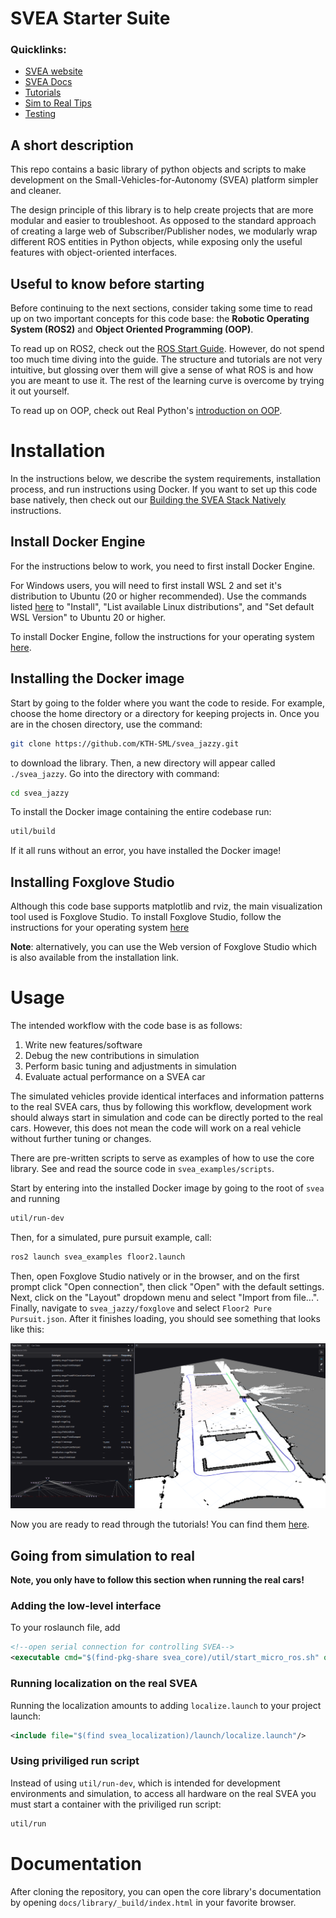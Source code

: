 # SVEA Starter Suite

### Quicklinks:
- [SVEA website](https://svea.eecs.kth.se)
- [SVEA Docs](https://kth-sml.github.io/svea)
- [Tutorials](https://kth-sml.github.io/svea/tutorials/0_intro)
- [Sim to Real Tips](https://github.com/KTH-SML/svea#going-from-simulation-to-real)
- [Testing](https://github.com/KTH-SML/svea#testing)

## A short description
This repo contains a basic library of python objects and scripts to make
development on the Small-Vehicles-for-Autonomy (SVEA) platform simpler
and cleaner.

The design principle of this library is to help create projects that are
more modular and easier to troubleshoot. As opposed to the standard
approach of creating a large web of Subscriber/Publisher nodes, we modularly
wrap different ROS entities in Python objects, while exposing only the useful
features with object-oriented interfaces.

## Useful to know before starting
Before continuing to the next sections, consider taking some time to read up on
two important concepts for this code base: the **Robotic Operating System (ROS2)**
and **Object Oriented Programming (OOP)**.

To read up on ROS2, check out the
[ROS Start Guide](https://docs.ros.org/en/jazzy/index.html#getting-started). However, do not spend
too much time diving into the guide. The structure and tutorials are not very
intuitive, but glossing over them will give a sense of what ROS is and how you
are meant to use it. The rest of the learning curve is overcome by trying it out
yourself.

To read up on OOP, check out Real Python's
[introduction on OOP](https://realpython.com/python3-object-oriented-programming/).

# Installation

In the instructions below, we describe the system requirements, installation
process, and run instructions using Docker. If you want to set up this code
base natively, then check out our [Building the SVEA Stack Natively](docs/development/native_build.md)
instructions.

## Install Docker Engine
For the instructions below to work, you need to first install Docker Engine.

For Windows users, you will need to first install WSL 2 and set it's distribution to
Ubuntu (20 or higher recommended). Use the commands listed [here](https://learn.microsoft.com/en-us/windows/wsl/basic-commands)
to "Install", "List available Linux distributions", and "Set default WSL Version" to
Ubuntu 20 or higher.

To install Docker Engine, follow the instructions for your operating system
[here](https://docs.docker.com/engine/).

## Installing the Docker image
Start by going to the folder where you want the code to reside.
For example, choose the home directory or a directory for keeping projects in.
Once you are in the chosen directory, use the command:

```bash
git clone https://github.com/KTH-SML/svea_jazzy.git
```

to download the library. Then, a new directory will appear called
`./svea_jazzy`. Go into the directory with command:

```bash
cd svea_jazzy
```

To install the Docker image containing the entire codebase run:

```bash
util/build
```

If it all runs without an error, you have installed the Docker image!

## Installing Foxglove Studio
Although this code base supports matplotlib and rviz, the main visualization
tool used is Foxglove Studio. To install Foxglove Studio, follow the instructions
for your operating system [here](https://foxglove.dev/download)

**Note**: alternatively, you can use the Web version of Foxglove Studio which is
also available from the installation link.

# Usage
The intended workflow with the code base is as follows:
1. Write new features/software
2. Debug the new contributions in simulation
3. Perform basic tuning and adjustments in simulation
4. Evaluate actual performance on a SVEA car

The simulated vehicles provide identical interfaces and information patterns
to the real SVEA cars, thus by following this workflow, development work
should always start in simulation and code can be directly ported to the real
cars. However, this does not mean the code will work on a
real vehicle without further tuning or changes.

There are pre-written scripts to serve as examples of how to use the
core library. See and read the source code in
`svea_examples/scripts`.

Start by entering into the installed Docker image by going to the root of `svea`
and running

```bash
util/run-dev
```

Then, for a simulated, pure pursuit example, call:

```bash
ros2 launch svea_examples floor2.launch
```

Then, open Foxglove Studio natively or in the browser, and on the first prompt
click "Open connection", then click "Open" with the default settings. Next,
click on the "Layout" dropdown menu and select "Import from file...". Finally,
navigate to `svea_jazzy/foxglove` and select `Floor2 Pure Pursuit.json`. After it
finishes loading, you should see something that looks like this:

![purepursuit_foxglove](docs/media/foxglove_pure_pursuit.png)

Now you are ready to read through the tutorials! You can find them
[here](https://kth-sml.github.io/svea/tutorials/0_intro).

## Going from simulation to real

**Note, you only have to follow this section when running the real cars!**

### Adding the low-level interface

To your roslaunch file, add

```xml
<!--open serial connection for controlling SVEA-->
<executable cmd="$(find-pkg-share svea_core)/util/start_micro_ros.sh" output="screen"/>
```

### Running localization on the real SVEA

Running the localization amounts to adding `localize.launch` to your project launch:

```xml
<include file="$(find svea_localization)/launch/localize.launch"/>
```

### Using priviliged run script

Instead of using `util/run-dev`, which is intended for development environments
and simulation, to access all hardware on the real SVEA you must start
a container with the priviliged run script:

```bash
util/run
```

# Documentation
After cloning the repository, you can open the core library's documentation by opening `docs/library/_build/index.html` in your favorite browser.

